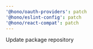 ```yaml
---
'@hono/oauth-providers': patch
'@hono/eslint-config': patch
'@hono/react-compat': patch
---
```


Update package repository
